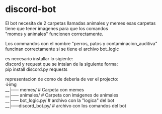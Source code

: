 # discord-bot

El bot necesita de 2 carpetas llamadas animales y memes esas carpetas tiene que tener imagenes para que los comandos                        
"momos y animales" funcionen correctamente.

Los commandos con el nombre "perros, patos y contaminacion_auditiva" funcinan correctamente si se tiene el archivo bot_logic

es necesario installar lo sigiente:                                                                                                         
discord y request que se intalan de la siguiente forma:                                                                                     
pip install discord.py requests

representacion de como de deberia de ver el projecto:                                                                                       
↓img                                                                                                                                    
    __├── memes/              # Carpeta con memes                                                                                          
    __├── animales/           # Carpeta con imágenes de animales                                                                            
    __├── bot_logic.py/       # archivo con la "logica" del bot                                                                             
    __├──discord_bot.py/      # archivo con los comandos del bot                                                                           
			
